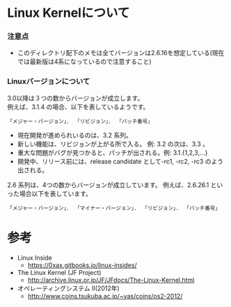 Linux Kernelについて
============================

### 注意点
- このディレクトリ配下のメモは全てバージョンは2.6.16を想定している(現在では最新版は4系になっているので注意すること)

### Linuxバージョンについて
3.0以降は３つの数からバージョンが成立します。  
例えば、3.1.4 の場合、以下を表しているようです。
```
「メジャー・バージョン」． 「リビジョン」． 「パッチ番号」
```

- 現在開発が進められいるのは、3.2 系列。
- 新しい機能は、リビジョンが上がる所で入る。 例: 3.2 の次は、3.3 。
- 重大な問題がバグが見つかると、パッチが出される。例: 3.1.{1,2,3,...}
- 開発中、リリース前には、release candidate として-rc1, -rc2, -rc3 のよう出される。 

2.6 系列は、4つの数からバージョンが成立しています。 例えば、2.6.26.1 といった場合以下を表しています。
```
「メジャー・バージョン」． 「マイナー・バージョン」． 「リビジョン」． 「パッチ番号」 
```

# 参考
- Linux Inside
  - https://0xax.gitbooks.io/linux-insides/
- The Linux Kernel (JF Project)
  - http://archive.linux.or.jp/JF/JFdocs/The-Linux-Kernel.html
- オペレーティングシステム II(2012年)
  - http://www.coins.tsukuba.ac.jp/~yas/coins/os2-2012/
